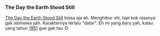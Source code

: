 ### The Day the Earth Stood Still

[The Day the Earth Stood Still](http://www.imdb.com/title/tt0970416/) biasa aja ah. Menghibur sih, tapi kok rasanya gak istimewa yah. Karakternya terlalu "datar". Eh ini yang baru yah, kalau yang tahun [1951](http://www.imdb.com/title/tt0043456/) gue gak tau :D

<!-- METADATA: {"time": "2008-12-18 22:19:05", "title": "The Day the Earth Stood Still"} -->
